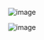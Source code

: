 
![image](https://user-images.githubusercontent.com/41226737/114893811-1247e680-9ddc-11eb-9cb6-83b4dc69af42.png)


![image](https://user-images.githubusercontent.com/41226737/114894479-aa45d000-9ddc-11eb-92c6-787a716225a5.png)

